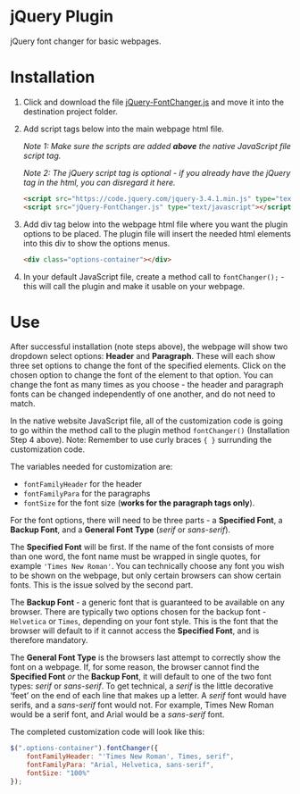 
jQuery Plugin
=============

jQuery font changer for basic webpages.

Installation
============

1. Click and download the file [jQuery-FontChanger.js](https://github.com/SLDowney/jQueryPlugin-FontChange/blob/master/jQuery-FontChanger.js) and move 
it into the destination project folder.

2. Add script tags below into the main webpage html file. 

      *Note 1: Make sure the scripts are added **above** the native JavaScript file script tag.* 

      *Note 2: The jQuery script tag is optional - if you already have the jQuery tag in the html, you can disregard it here.*

    ```html
    <script src="https://code.jquery.com/jquery-3.4.1.min.js" type="text/javascript"></script>
    <script src="jQuery-FontChanger.js" type="text/javascript"></script>
    ```

3. Add div tag below into the webpage html file where you want the plugin options to be placed. The plugin file will insert the 
needed html elements into this div to show the options menus. 
    
    ```html
    <div class="options-container"></div>
    ```
    
4. In your default JavaScript file, create a method call to `fontChanger();` - this will call the plugin and make it usable on your webpage. 

Use
===

After successful installation (note steps above), the webpage will show two dropdown select options: **Header** and **Paragraph**. These will each show 
three set options to change the font of the specified elements. Click on the chosen option to change the font of the element to that option. You can 
change the font as many times as you choose - the header and paragraph fonts can be changed independently of one another, and do not need to match.

In the native website JavaScript file, all of the customization code is going to go within the method call to the plugin method `fontChanger()` (Installation Step 4 above). 
Note: Remember to use curly braces `{ }` surrunding the customization code.

The variables needed for customization are:
* `fontFamilyHeader` for the header 
* `fontFamilyPara` for the paragraphs
* `fontSize` for the font size (**works for the paragraph tags only**).

For the font options, there will need to be three  parts - a **Specified Font**, a **Backup Font**, and a **General Font Type** (*serif* or *sans-serif*).

The **Specified Font** will be first. If the name of the font consists of more than one word, the font name must be wrapped in single quotes, for example ``'Times New Roman'``.
You can technically choose any font you wish to be shown on the webpage, but only certain browsers can show certain fonts. This is the issue solved by the second part.

The **Backup Font** - a generic font that is guaranteed to be available on any browser. There are typically two options chosen for the backup font - `Helvetica` or `Times`, 
depending on your font style. This is the font that the browser will default to if it cannot access the **Specified Font**, and is therefore mandatory.

The **General Font Type** is the browsers last attempt to correctly show the font on a webpage. If, for some reason, the browser cannot find the **Specified Font** *or* the
**Backup Font**, it will default to one of the two font types: *serif* or *sans-serif*. To get technical, a *serif* is the little decorative ‘feet’ on the end of each line 
that makes up a letter. A *serif* font would have serifs, and a *sans-serif* font would not. For example, Times New Roman would be a serif font, and Arial would be a 
*sans-serif* font. 


The completed customization code will look like this:
```javascript
$(".options-container").fontChanger({
    fontFamilyHeader: "'Times New Roman', Times, serif",
    fontFamilyPara: "Arial, Helvetica, sans-serif",
    fontSize: "100%"
}); 
```
